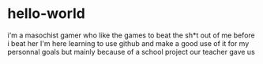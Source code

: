 # hello-world
i'm a masochist gamer who like the games to beat the sh*t out of me 
before i beat her
I'm here learning to use github and make a good use of it for my personnal goals 
but mainly because of a school project our teacher gave us 
